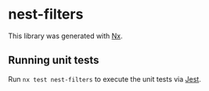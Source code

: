# nest-filters

This library was generated with [Nx](https://nx.dev).

## Running unit tests

Run `nx test nest-filters` to execute the unit tests via [Jest](https://jestjs.io).
